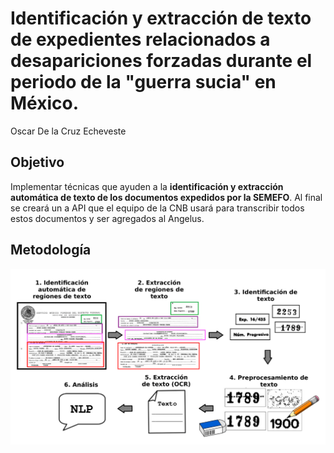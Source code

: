 # Identificación y extracción de texto de expedientes relacionados a desapariciones forzadas durante el periodo de la "guerra sucia" en México.
Oscar De la Cruz Echeveste

## Objetivo
 Implementar técnicas que ayuden a la __identificación y extracción automática de texto de los documentos expedidos por la SEMEFO__. Al final se creará un a API que el equipo de la CNB usará para transcribir todos estos documentos y ser agregados al Angelus.
 
 ## Metodología

<img src="imagenes/pipeline.png" width="800" />
